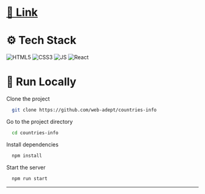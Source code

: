 #  [🔗 Link](https://web-adept.github.io/currency-converter/)





# ⚙️ Tech Stack
![HTML5](https://img.shields.io/badge/HTML5-E34F26?style=for-the-badge&logo=html5&logoColor=white) 
![CSS3](https://img.shields.io/badge/CSS3-1572B6?style=for-the-badge&logo=css3&logoColor=white)
![JS](https://img.shields.io/badge/JavaScript-323330?style=for-the-badge&logo=javascript&logoColor=F7DF1E)
![React](https://img.shields.io/badge/React-20232A?style=for-the-badge&logo=react&logoColor=61DAFB)

# 🚦 Run Locally

Clone the project

```bash
  git clone https://github.com/web-adept/countries-info
```

Go to the project directory

```bash
  cd countries-info
```

Install dependencies

```bash
  npm install
```

Start the server

```bash
  npm run start
```
___
